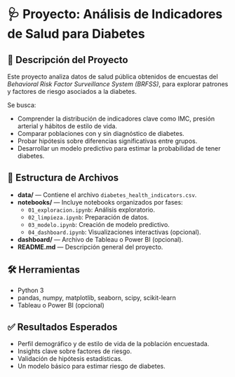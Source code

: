 # 🩺 Proyecto: Análisis de Indicadores de Salud para Diabetes

## 📑 Descripción del Proyecto

Este proyecto analiza datos de salud pública obtenidos de encuestas del *Behavioral Risk Factor Surveillance System (BRFSS)*, para explorar patrones y factores de riesgo asociados a la diabetes.

Se busca:
- Comprender la distribución de indicadores clave como IMC, presión arterial y hábitos de estilo de vida.
- Comparar poblaciones con y sin diagnóstico de diabetes.
- Probar hipótesis sobre diferencias significativas entre grupos.
- Desarrollar un modelo predictivo para estimar la probabilidad de tener diabetes.

## 📂 Estructura de Archivos

- **data/** — Contiene el archivo `diabetes_health_indicators.csv`.
- **notebooks/** — Incluye notebooks organizados por fases:
  - `01_exploracion.ipynb`: Análisis exploratorio.
  - `02_limpieza.ipynb`: Preparación de datos.
  - `03_modelo.ipynb`: Creación de modelo predictivo.
  - `04_dashboard.ipynb`: Visualizaciones interactivas (opcional).
- **dashboard/** — Archivo de Tableau o Power BI (opcional).
- **README.md** — Descripción general del proyecto.

## 🛠️ Herramientas

- Python 3
- pandas, numpy, matplotlib, seaborn, scipy, scikit-learn
- Tableau o Power BI (opcional)

## ✅ Resultados Esperados

- Perfil demográfico y de estilo de vida de la población encuestada.
- Insights clave sobre factores de riesgo.
- Validación de hipótesis estadísticas.
- Un modelo básico para estimar riesgo de diabetes.
